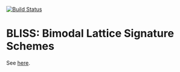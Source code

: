 [![Build Status](https://travis-ci.org/SRI-CSL/BLISS.svg?branch=master)](https://travis-ci.org/SRI-CSL/Bliss)




BLISS: Bimodal Lattice Signature Schemes
========================================

See [here](http://bliss.di.ens.fr/).
